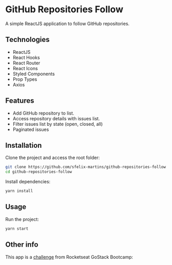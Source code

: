 # GitHub Repositories Follow

A simple ReactJS application to follow GitHub repositories.

## Technologies

- ReactJS
- React Hooks
- React Router
- React Icons
- Styled Components
- Prop Types
- Axios

## Features

- Add GitHub repository to list.
- Access repository details with issues list.
- Filter issues list by state (open, closed, all)
- Paginated issues

## Installation

Clone the project and access the root folder:

```sh
git clone https://github.com/sfelix-martins/github-repositories-follow.git
cd github-repositories-follow
```

Install dependencies:

```sh
yarn install
```

## Usage

Run the project:

```sh
yarn start
```

## Other info

This app is a [challenge](https://github.com/Rocketseat/bootcamp-gostack-desafio-05#desafio-05-aplica%C3%A7%C3%A3o-com-reactjs) from Rocketseat GoStack Bootcamp:
